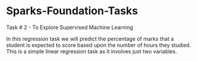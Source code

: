 # Sparks-Foundation-Tasks
Task # 2 - To Explore Supervised Machine Learning

In this regression task we will predict the percentage of marks that a student is expected to score based upon the number of hours they studied. This is a simple linear regression task as it involves just two variables.
